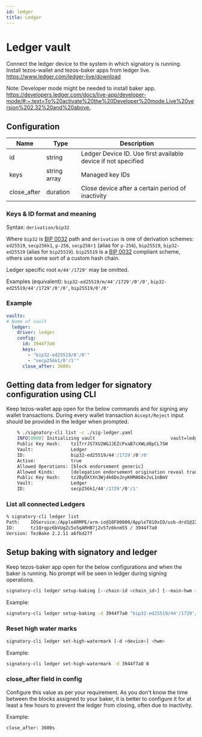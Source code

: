 ```yaml
---
id: ledger
title: Ledger
---
```


# Ledger vault

Connect the ledger device to the system in which signatory is running.
Install tezos-wallet and tezos-baker apps from ledger live. <https://www.ledger.com/ledger-live/download>

Note: Developer mode might be needed to install baker app.
<https://developers.ledger.com/docs/live-app/developer-mode/#:~:text=To%20activate%20the%20Developer%20mode,Live%20version%202.32%20and%20above.>

## Configuration

| Name        | Type         | Description                                                   |
| ----------- | ------------ | ------------------------------------------------------------- |
| id          | string       | Ledger Device ID. Use first available device if not specified |
| keys        | string array | Managed key IDs                                               |
| close_after | duration     | Close device after a certain period of inactivity             |

### Keys & ID format and meaning

Syntax: `derivation/bip32`

Where `bip32` is [BIP 0032](https://en.bitcoin.it/wiki/BIP_0032) path and
`derivation` is one of derivation schemes: `ed25519`, `secp256k1`, `p-256`,
`secp256r1` (alias for `p-256`), `bip25519`, `bip32-ed25519` (alias for
`bip25519`). `bip25519` is a [BIP 0032](https://en.bitcoin.it/wiki/BIP_0032)
compliant scheme, others use some sort of a custom hash chain.

Ledger specific root `m/44'/1729'` may be omitted.

Examples (equivalent): `bip32-ed25519/m/44'/1729'/0'/0'`,
`bip32-ed25519/44'/1729'/0'/0'`, `bip25519/0'/0'`

### Example

```yaml
vaults:
# Name of vault
  ledger:
    driver: ledger
    config:
      id: 3944f7a0
      keys:
        - "bip32-ed25519/0'/0'"
        - "secp256k1/0'/1'"
      close_after: 3600s
```

## Getting data from ledger for signatory configuration using CLI

Keep tezos-wallet app open for the below commands and for signing any wallet transactions.
During every wallet transaction `Accept/Reject` input should be provided in the ledger when prompted.

```sh
    % ./signatory-cli list -c ./sig-ledger.yaml 
    INFO[0000] Initializing vault                            vault=ledger vault_name=ledger
    Public Key Hash:    tz1TrrJS7XU2WGJJEZcPxaB7cXWLd8pCL7SW
    Vault:              Ledger
    ID:                 bip32-ed25519/44'/1729'/0'/0'
    Active:             true
    Allowed Operations: [block endorsement generic]
    Allowed Kinds:      [delegation endorsement origination reveal transaction]
    Public Key Hash:    tz2ByDXtXn3Wj4k6DoJnyKHMA68xJvL1nBmV
    Vault:              Ledger
    ID:                 secp256k1/44'/1729'/0'/1'
```

### List all connected Ledgers

```sh
% signatory-cli ledger list
Path:    IOService:/AppleARMPE/arm-io@10F00000/AppleT810xIO/usb-drd1@2280000/AppleT8103USBXHCI@01000000/usb-drd1-port-hs@01100000/USB2.1 Hub@01100000/AppleUSB20Hub@01100000/AppleUSB20HubPort@01130000/Nano S@01130000/Nano S@0/AppleUserUSBHostHIDDevice
ID:      tz1Qrqpz6bVUgZc5o5qARHB7j2v57z6knm55 / 3944f7a0
Version: TezBake 2.2.11 a6fbd27f
```

## Setup baking with signatory and ledger

Keep tezos-baker app open for the below configurations and when the baker is running.
No prompt will be seen in ledger during signing operations.

```sh
signatory-cli ledger setup-baking [--chain-id <chain_id>] [--main-hwm <hwm>] [--test-hwm <hwm>] [-d <device>] <path>
```

Example:

```sh
signatory-cli ledger setup-baking -d 3944f7a0 "bip32-ed25519/44'/1729'/0'/0'"
```

### Reset high water marks

```sh
signatory-cli ledger set-high-watermark [-d <device>] <hwm>
```

Example:

```sh
signatory-cli ledger set-high-watermark -d 3944f7a0 0
```

### **close_after field in config**

Configure this value as per your requirement. As you don't know the time between the blocks assigned to your baker, it is better to configure it for at least a few hours to prevent the ledger from closing, often due to inactivity.

Example:

```sh
close_after: 3600s
```
